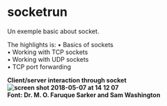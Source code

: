 # socketrun
Un exemple basic about socket.

The highlights is:
• Basics of sockets <br />
• Working with TCP sockets <br />
• Working with UDP sockets <br />
• TCP port forwarding <br />

<b/>Client/server interaction through socket<b/> <br />
![screen shot 2018-05-07 at 14 12 07](https://user-images.githubusercontent.com/8958498/39714651-1e7aaf16-5201-11e8-8701-548c96773bd9.png)
<br />
Font: Dr. M. O. Faruque Sarker and Sam Washington

